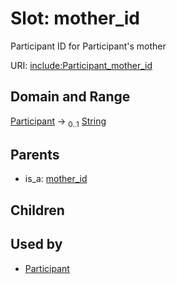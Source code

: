 
# Slot: mother_id


Participant ID for Participant's mother

URI: [include:Participant_mother_id](https://w3id.org/include/Participant_mother_id)


## Domain and Range

[Participant](Participant.md) &#8594;  <sub>0..1</sub> [String](types/String.md)

## Parents

 *  is_a: [mother_id](mother_id.md)

## Children


## Used by

 * [Participant](Participant.md)
